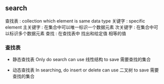 ##  search
查找表 : collection which element is same data type
关键字 : specific element
主关键字 : 在集合中可以唯一标识一个数据元素
次关键字 : 在集合中可以标识多个数据元素
查找 : 在查找表中 找出和给定值 相等的值

###   查找表
* 静态查找表
Only do search
can use 线性结构 to save 需要查找的集合

* 动态查找表
In searching, do insert or delete
can use 二叉树 to save 需要查找的集合

